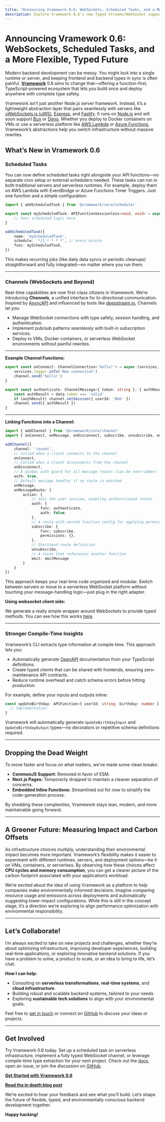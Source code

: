 ```yaml
---
title: "Announcing Vramework 0.6: WebSockets, Scheduled Tasks, and a More Flexible, Typed Future"  
description: Explore Vramework 0.6’s new Typed Streams/WebSocket support, scheduled tasks (including serverless deployments) and compile-time optimizations.
---
```


# Announcing Vramework 0.6: WebSockets, Scheduled Tasks, and a More Flexible, Typed Future

Modern backend development can be messy. You might lock into a single runtime or server, and keeping frontend and backend types in sync is often painful. **[Vramework](https://github.com/vramework/vramework)** 0.6 aims to change that—offering a function-first, TypeScript-powered ecosystem that lets you build once and deploy anywhere with complete type safety.

<!-- truncate -->

Vramework isn’t just another Node.js server framework. Instead, it’s a lightweight abstraction layer that pairs seamlessly with servers like [uWebSockets.js (uWS)](https://github.com/uNetworking/uWebSockets.js), [Express](https://expressjs.com/), and [Fastify](https://www.fastify.io/). It runs on [Node.js](https://nodejs.org/en) and will soon support [Bun](https://bun.sh/) or [Deno](https://deno.land/). Whether you deploy to Docker containers on VMs or use a serverless platform like [AWS Lambda](https://aws.amazon.com/lambda/) or [Azure Functions](https://azure.microsoft.com/en-us/products/functions), Vramework’s abstractions help you switch infrastructure without massive rewrites.

## What’s New in Vramework 0.6

### Scheduled Tasks

You can now define scheduled tasks right alongside your API functions—no separate cron setup or external schedulers needed. These tasks can run in both traditional servers and serverless runtimes. For example, deploy them on AWS Lambda with EventBridge or Azure Functions Timer Triggers. Just one function and a simple configuration:

```typescript
import { addScheduledTask } from '@vramework/core/scheduler'

export const myScheduledTask: APIFunctionSessionless<void, void> = async (services) => {
    // Your scheduled logic here
}

addScheduledTask({
    name: 'myScheduledTask',
    schedule: '*/1 * * * *', // every minute
    func: myScheduledTask,
})
```

This makes recurring jobs (like daily data syncs or periodic cleanups) straightforward and fully integrated—no matter where you run them.

---

### Channels (WebSockets and Beyond)

Real-time capabilities are now first-class citizens in Vramework. We’re introducing **Channels**, a unified interface for bi-directional communication. Inspired by [AsyncAPI](https://www.asyncapi.com/) and influenced by tools like [deepstream.io](https://deepstream.io/), Channels let you:

- Manage WebSocket connections with type safety, session handling, and authentication.
- Implement pub/sub patterns seamlessly with built-in subscription services.
- Deploy to VMs, Docker containers, or serverless WebSocket environments without painful rewrites.

---

**Example Channel Functions:**

```typescript
export const onConnect: ChannelConnection<'hello!'> = async (services, channel) => {
    services.logger.info('New connection')
    channel.send('hello!')
}

export const authenticate: ChannelMessage<{ token: string }, { authResult: boolean }> = async (services, channel, data) => {
    const authResult = data.token === 'valid'
    if (authResult) channel.setSession({ userId: 'Bob' })
    channel.send({ authResult })
}
```

---

**Linking Functions into a Channel:**

```typescript
import { addChannel } from '@vramework/core/channel'
import { onConnect, onMessage, onDisconnect, subscribe, unsubscribe, emitMessage, authenticate } from './events.functions.js'

addChannel({
    channel: '/event',
    // Called when a client connects to the channel
    onConnect,
    // Called when a client disconnects from the channel
    onDisconnect,
    // A global auth guard for all message routes (can be overridden)
    auth: true,
    // Default message handler if no route is matched
    onMessage,
    onMessageRoute: {
        action: {
            // Sets the user session, enabling authenticated routes
            auth: {
                func: authenticate,
                auth: false,
            },
            // A route with nested function config for applying permissions
            subscribe: {
                func: subscribe,
                permissions: {},
            },
            // Shorthand route definition
            unsubscribe,
            // A route that references another function
            emit: emitMessage
        }
    }
})
```

This approach keeps your real-time code organized and modular. Switch between servers or move to a serverless WebSocket platform without touching your message-handling logic—just plug in the right adapter.

**Using websocket client side:**

We generate a really simple wrapper around WebSockets to provide typed methods. You can see how this works [here](//docs/25-clients/30-websocket.md).

---

### Stronger Compile-Time Insights

Vramework’s CLI extracts type information at compile time. This approach lets you:

- Automatically generate [OpenAPI](https://www.openapis.org/) documentation from your TypeScript definitions.
- Create typed clients that can be shared with frontends, ensuring zero-maintenance API contracts.
- Reduce runtime overhead and catch schema errors before hitting production.

For example, define your inputs and outputs inline:

```typescript
const updateBirthday: APIFunction<{ userId: string; birthday: number }, { success: boolean }> = async (services) => {
  // Implementation
}
```

Vramework will automatically generate `UpdateBirthdayInput` and `UpdateBirthdayOutput` types—no decorators or repetitive schema definitions required.

---

## Dropping the Dead Weight

To move faster and focus on what matters, we’ve made some clean breaks:

- **CommonJS Support:** Removed in favor of ESM.
- **Next.js Pages:** Temporarily dropped to maintain a cleaner separation of concerns.
- **Embedded Inline Functions:** Streamlined out for now to simplify the code-generation process.

By shedding these complexities, Vramework stays lean, modern, and more maintainable going forward.

---

## A Greener Future: Measuring Impact and Carbon Offsets

As infrastructure choices multiply, understanding their environmental impact becomes more important. Vramework’s flexibility makes it easier to experiment with different runtimes, servers, and deployment options—be it on VMs, containers, or serverless. By observing how these choices affect **CPU cycles and memory consumption**, you can get a clearer picture of the carbon footprint associated with your application’s workload.

We’re excited about the idea of using Vramework as a platform to help companies make environmentally informed decisions. Imagine comparing resource usage and emissions across deployments and automatically suggesting lower-impact configurations. While this is still in the concept stage, it’s a direction we’re exploring to align performance optimization with environmental responsibility.

---

## Let’s Collaborate!

I’m always excited to take on new projects and challenges, whether they’re about optimizing infrastructure, improving developer experiences, building real-time applications, or exploring innovative backend solutions. If you have a problem to solve, a product to scale, or an idea to bring to life, let’s chat.

**How I can help:**
- Consulting on **serverless transformations**, **real-time systems**, and **cloud infrastructure**.
- Building robust and scalable backend systems, tailored to your needs.
- Exploring **sustainable tech solutions** to align with your environmental goals.

Feel free to [get in touch](mailto:yasser.fadl@vlandor.com) or connect on [GitHub](https://github.com/vramework/vramework) to discuss your ideas or projects.

---

## Get Involved

Try Vramework 0.6 today. Set up a scheduled task on serverless infrastructure, implement a fully typed WebSocket channel, or leverage compile-time type extraction for your next project. Check out the [docs](https://github.com/vramework/vramework), open an issue, or join the discussion on [GitHub](https://github.com/vramework/vramework/discussions).

[**Get Started with Vramework 0.6**](https://vramework.dev/docs/intro)

[**Read the in depth blog post**](./2024-12-13-vramework-0.6.md)

We’re excited to hear your feedback and see what you’ll build. Let’s shape the future of flexible, typed, and environmentally conscious backend development together.

**Happy hacking!**